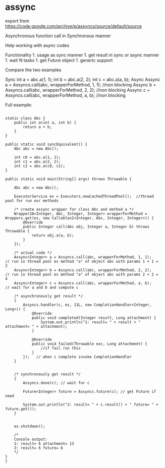 # assync

export from https://code.google.com/archive/p/assyncs/source/default/source

Asynchronous function call in Synchronous manner

Help working with async codes

Functionality 1. usage as sync manner 1. get result in sync or async manner 1. wait N tasks 1. get Future object 1. generic support

Compare the two examples

Sync int a = abc.a(1, 1); int b = abc.a(2, 2); int c = abc.a(a, b); Async Assync<Integer> a = Assyncs.call(abc, wrapperForMethod, 1, 1); //non blocking Assync<Integer> b = Assyncs.call(abc, wrapperForMethod, 2, 2); //non blocking Assync<Integer> c = Assyncs.call(abc, wrapperForMethod, a, b); //non blocking

Full example:

``` public class Main2 {

static class Abc {
    public int a(int a, int b) {
        return a + b;
    }
}

public static void syncEquivalent() {
    Abc abc = new Abc();

    int c0 = abc.a(1, 1);
    int c1 = abc.a(2, 2);
    int c2 = abc.a(c0, c1);
}

public static void main(String[] args) throws Throwable {

    Abc abc = new Abc();

    ExecutorService es = Executors.newCachedThreadPool();  //thread pool for run our methods

    /* create assync wrapper for class Abc and method a */
    Wrapper2A<Integer, Abc, Integer, Integer> wrapperForMethod = Wrappers.get(es, new Callablex2<Integer, Abc, Integer, Integer>() {
        @Override
        public Integer call(Abc obj, Integer a, Integer b) throws Throwable {
            return obj.a(a, b);
        }
    });

    /* actual code */
    Assync<Integer> a = Assyncs.call(abc, wrapperForMethod, 1, 1);   // run in thread pool es method "a" of object abc with params 1 + 1 = 2
    Assync<Integer> b = Assyncs.call(abc, wrapperForMethod, 2, 2);   // run in thread pool es method "a" of object abc with params 2 + 2 = 4
    Assync<Integer> c = Assyncs.call(abc, wrapperForMethod, a, b);   // wait for a and b and compute c

    /* asynchronously get result */
    {
        Assyncs.handler(c, es, 13L, new CompletionHandler<Integer, Long>() {
            @Override
            public void completed(Integer result, Long attachment) {
                System.out.println("1: result= " + result + " attachment= " + attachment);
            }

            @Override
            public void failed(Throwable exc, Long attachment) {
                //if fail run this
            }
        });   // when c complete invoke CompletionHandler
    }


    /* synchronously get result */
    {
        Assyncs.done(c); // wait for c

        Future<Integer> future = Assyncs.future(c); // get Future if need

        System.out.println("2: result= " + c.result() + " future= " + future.get());
    }


    es.shutdown();

    /*
    Console output:
    1: result= 6 attachment= 13
    2: result= 6 future= 6
    */
}
}

